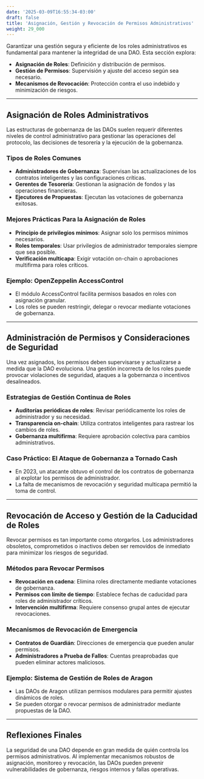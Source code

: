 ```yaml
---
date: '2025-03-09T16:55:34-03:00'
draft: false
title: 'Asignación, Gestión y Revocación de Permisos Administrativos'
weight: 29_000
---
```


Garantizar una gestión segura y eficiente de los roles administrativos es fundamental para mantener la integridad de una DAO. Esta sección explora:

- **Asignación de Roles**: Definición y distribución de permisos.
- **Gestión de Permisos**: Supervisión y ajuste del acceso según sea necesario.
- **Mecanismos de Revocación**: Protección contra el uso indebido y minimización de riesgos.

---

## **Asignación de Roles Administrativos**

Las estructuras de gobernanza de las DAOs suelen requerir diferentes niveles de control administrativo para gestionar las operaciones del protocolo, las decisiones de tesorería y la ejecución de la gobernanza.

### **Tipos de Roles Comunes**
- **Administradores de Gobernanza**: Supervisan las actualizaciones de los contratos inteligentes y las configuraciones críticas.
- **Gerentes de Tesorería**: Gestionan la asignación de fondos y las operaciones financieras.
- **Ejecutores de Propuestas**: Ejecutan las votaciones de gobernanza exitosas.

### **Mejores Prácticas Para la Asignación de Roles**
- **Principio de privilegios mínimos**: Asignar solo los permisos mínimos necesarios.
- **Roles temporales**: Usar privilegios de administrador temporales siempre que sea posible.
- **Verificación multicapa**: Exigir votación on-chain o aprobaciones multifirma para roles críticos.

### **Ejemplo: OpenZeppelin AccessControl**
- El módulo AccessControl facilita permisos basados ​​en roles con asignación granular.
- Los roles se pueden restringir, delegar o revocar mediante votaciones de gobernanza.

---

## **Administración de Permisos y Consideraciones de Seguridad**

Una vez asignados, los permisos deben supervisarse y actualizarse a medida que la DAO evoluciona. Una gestión incorrecta de los roles puede provocar violaciones de seguridad, ataques a la gobernanza o incentivos desalineados.

### **Estrategias de Gestión Continua de Roles**
- **Auditorías periódicas de roles**: Revisar periódicamente los roles de administrador y su necesidad. 
- **Transparencia on-chain**: Utiliza contratos inteligentes para rastrear los cambios de roles.
- **Gobernanza multifirma**: Requiere aprobación colectiva para cambios administrativos.

### **Caso Práctico: El Ataque de Gobernanza a Tornado Cash**
- En 2023, un atacante obtuvo el control de los contratos de gobernanza al explotar los permisos de administrador.
- La falta de mecanismos de revocación y seguridad multicapa permitió la toma de control.

---

## **Revocación de Acceso y Gestión de la Caducidad de Roles**

Revocar permisos es tan importante como otorgarlos. Los administradores obsoletos, comprometidos o inactivos deben ser removidos de inmediato para minimizar los riesgos de seguridad.

### **Métodos para Revocar Permisos**
- **Revocación en cadena**: Elimina roles directamente mediante votaciones de gobernanza.
- **Permisos con límite de tiempo**: Establece fechas de caducidad para roles de administrador críticos.
- **Intervención multifirma**: Requiere consenso grupal antes de ejecutar revocaciones.

### **Mecanismos de Revocación de Emergencia**
- **Contratos de Guardián**: Direcciones de emergencia que pueden anular permisos.
- **Administradores a Prueba de Fallos**: Cuentas preaprobadas que pueden eliminar actores maliciosos.

### **Ejemplo: Sistema de Gestión de Roles de Aragon**
- Las DAOs de Aragon utilizan permisos modulares para permitir ajustes dinámicos de roles.
- Se pueden otorgar o revocar permisos de administrador mediante propuestas de la DAO.

---

## **Reflexiones Finales**

La seguridad de una DAO depende en gran medida de quién controla los permisos administrativos. Al implementar mecanismos robustos de asignación, monitoreo y revocación, las DAOs pueden prevenir vulnerabilidades de gobernanza, riesgos internos y fallas operativas.